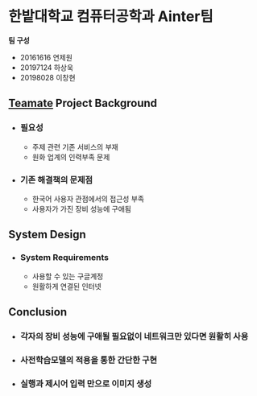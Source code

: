 # 한밭대학교 컴퓨터공학과 Ainter팀

**팀 구성**
- 20161616 연제원
- 20197124 하상욱
- 20198028 이창현

## <u>Teamate</u> Project Background
- ### 필요성
  - 주제 관련 기존 서비스의 부재
  - 원화 업계의 인력부족 문제
- ### 기존 해결책의 문제점
  - 한국어 사용자 관점에서의 접근성 부족
  - 사용자가 가진 장비 성능에 구애됨
  
## System Design
  - ### System Requirements
    - 사용할 수 있는 구글계정
    - 원활하게 연결된 인터넷
    
## Conclusion
  - ### 각자의 장비 성능에 구애될 필요없이 네트워크만 있다면 원활히 사용
  - ### 사전학습모델의 적용을 통한 간단한 구현
  - ### 실행과 제시어 입력 만으로 이미지 생성
